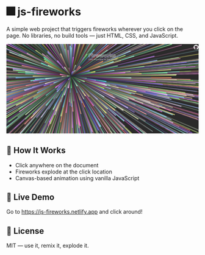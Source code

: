 # 🎆 js-fireworks

A simple web project that triggers fireworks wherever you click on the page. No libraries, no build tools — just HTML, CSS, and JavaScript.

![Screenshot](assets/screenshot.png)

## 🚀 How It Works

- Click anywhere on the document
- Fireworks explode at the click location
- Canvas-based animation using vanilla JavaScript

## 🧪 Live Demo

Go to https://js-fireworks.netlify.app and click around!

## 📜 License

MIT — use it, remix it, explode it.
